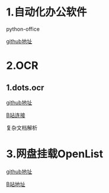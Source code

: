 # 1.自动化办公软件

python-office

[github地址](https://github.com/CoderWanFeng/python-office)

# 2.OCR

## 1.dots.ocr

[github地址](https://github.com/rednote-hilab/dots.ocr)

[B站连接](https://www.bilibili.com/video/BV1tDhPzXEp6/?t=13&spm_id_from=333.1007.tianma.1-1-1.click&vd_source=32cbbb75ecb7b088c5da28fb2737a64b)

复杂文档解析

# 3.网盘挂载OpenList

[github地址](https://github.com/OpenListTeam/OpenList)

[B站地址](https://www.bilibili.com/video/BV1crucz2EPU/?spm_id_from=333.1007.tianma.1-1-1.click&vd_source=32cbbb75ecb7b088c5da28fb2737a64b)

